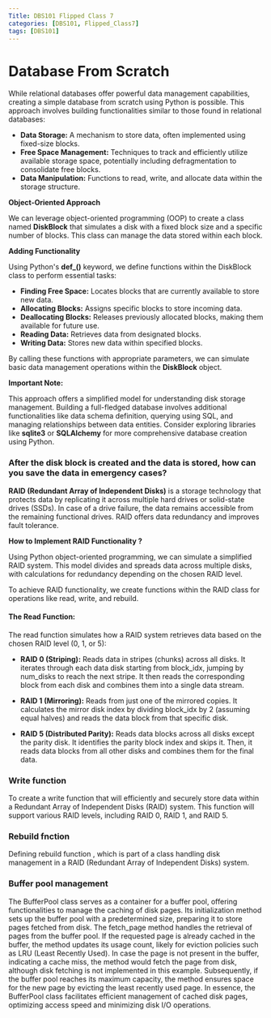 ```yaml
---
Title: DBS101 Flipped Class 7
categories: [DBS101, Flipped_Class7]
tags: [DBS101]
---
```


# **Database From Scratch**

While relational databases offer powerful data management capabilities, creating a simple database from scratch using Python is possible. This approach involves building functionalities similar to those found in relational databases:

* **Data Storage:** A mechanism to store data, often implemented using fixed-size blocks.
* **Free Space Management:** Techniques to track and efficiently utilize available storage space, potentially including defragmentation to consolidate free blocks.
* **Data Manipulation:** Functions to read, write, and allocate data within the storage structure.

**Object-Oriented Approach**

We can leverage object-oriented programming (OOP) to create a class named **DiskBlock** that simulates a disk with a fixed block size and a specific number of blocks. This class can manage the data stored within each block.

<!-- ![alt text](../image/image1.png) -->

**Adding Functionality**

Using Python's **def_()** keyword, we define functions within the DiskBlock class to perform essential tasks:

* **Finding Free Space:** Locates blocks that are currently available to store new data.
* **Allocating Blocks:** Assigns specific blocks to store incoming data.
* **Deallocating Blocks:** Releases previously allocated blocks, making them available for future use.
* **Reading Data:** Retrieves data from designated blocks.
* **Writing Data:** Stores new data within specified blocks.
    <!-- ![alt text](../image/image2.png) -->

By calling these functions with appropriate parameters, we can simulate basic data management operations within the **DiskBlock** object.

**Important Note:**

This approach offers a simplified model for understanding disk storage management. Building a full-fledged database involves additional functionalities like data schema definition, querying using SQL, and managing relationships between data entities. Consider exploring libraries like **sqlite3** or **SQLAlchemy** for more comprehensive database creation using Python.

### **After the disk block is created and the data is stored, how can you save the data in emergency cases?**
**RAID (Redundant Array of Independent Disks)** is a storage technology that protects data by replicating it across multiple hard drives or solid-state drives (SSDs). In case of a drive failure, the data remains accessible from the remaining functional drives. RAID offers data redundancy and improves fault tolerance.

**How to Implement RAID Functionality ?** 

Using Python object-oriented programming, we can simulate a simplified RAID system. This model divides and spreads data across multiple disks, with calculations for redundancy depending on the chosen RAID level.

To achieve RAID functionality, we create functions within the RAID class for operations like read, write, and rebuild.

#### **The Read Function:**

The read function simulates how a RAID system retrieves data based on the chosen RAID level (0, 1, or 5):

* **RAID 0 (Striping):** Reads data in stripes (chunks) across all disks. It iterates through each data disk starting from block_idx, jumping by num_disks to reach the next stripe. It then reads the corresponding block from each disk and combines them into a single data stream.

* **RAID 1 (Mirroring):** Reads from just one of the mirrored copies. It calculates the mirror disk index by dividing block_idx by 2 (assuming equal halves) and reads the data block from that specific disk.

* **RAID 5 (Distributed Parity):** Reads data blocks across all disks except the parity disk. It identifies the parity block index and skips it. Then, it reads data blocks from all other disks and combines them for the final data.

### **Write function**

To create a write function that will efficiently and securely store data within a Redundant Array of Independent Disks (RAID) system. This function will support various RAID levels, including RAID 0, RAID 1, and RAID 5.

### **Rebuild fnction**

Defining rebuild function , which is part of a class handling disk management in a RAID (Redundant Array of Independent Disks) system.

### **Buffer pool management**

The BufferPool class serves as a container for a buffer pool, offering functionalities to manage the caching of disk pages. 
Its initialization method sets up the buffer pool with a predetermined size, preparing it to store pages fetched from disk. 
The fetch_page method handles the retrieval of pages from the buffer pool. If the requested page is already cached in the buffer, the method updates its usage count, likely for eviction policies such as LRU (Least Recently Used). In case the page is not present in the buffer, indicating a cache miss, the method would fetch the page from disk, although disk fetching is not implemented in this example. 
Subsequently, if the buffer pool reaches its maximum capacity, the method ensures space for the new page by evicting the least recently used page. In essence, the BufferPool class facilitates efficient management of cached disk pages, optimizing access speed and minimizing disk I/O operations.

